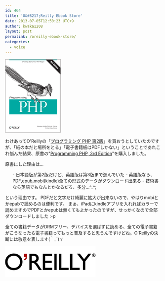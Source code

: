 ```yaml
---
id: 464
title: 'O&#8217;Reilly Ebook Store'
date: 2013-07-05T12:50:23 UTC+9
author: kwaka1208
layout: post
permalink: /oreilly-ebook-store/
categories:
  - voice
---
```

![PHP](/assets/images/2013/07/PHP.gif)

わけあってO'Reillyの「[プログラミング PHP 第2版](http://www.oreilly.co.jp/books/9784873113425/)」を買おうとしていたのですが、「紙の本だと場所をとる」「電子書籍板はPDFしかない」ということであれこれ悩んだ結果、原書の"[Programming PHP, 3rd Edition](http://shop.oreilly.com/product/0636920012443.do)"を購入しました。

原書にした理由は...
<ol>
- 日本語版が第2版だけど、英語版は第3版まで進んでいた
- 英語版なら、PDF,epub,mobi(kindle)全ての形式のデータがダウンロード出来る
- 技術書なら英語でもなんとかなるだろ、多分...^_^;
</ol>
という理由です。
PDFだと文字だけ綺麗に拡大が出来ないので、やはりmobiとかepubで読めるのは便利です。
まぁ、iPadにkindleアプリを入れればカラーで読めますのでPDFとかepubは無くてもよかったのですが、せっかくなので全部ダウンロードしました :-p

全ての書籍データがDRMフリー、デバイスを選ばずに読める、全ての電子書籍がこうなったら電子書籍ってもっと普及すると思うんですけどね。O'Reillyの決断には敬意を表します(｀_´)ゞ

![O&#039;Reilly](/assets/images/2013/07/oreilly.gif)